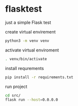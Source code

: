 # flasktest

just a simple Flask test

create virtual envirement

```bash
python3 -m venv venv
```

activate virtual enviroment

```bash
. venv/bin/activate
```

install requrements

```bash
pip install -r requirements.txt
```

run project

```bash
cd src/
flask run --host=0.0.0.0
```
